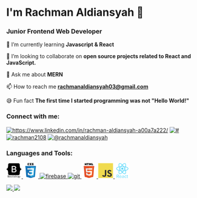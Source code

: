 <h1>I'm Rachman Aldiansyah 👋</h1>
<h3>Junior Frontend Web Developer</h3>

<p>🌱 I’m currently learning <strong>Javascript & React</strong></p>

<p>👯 I’m looking to collaborate on <strong>open source projects related to React and JavaScript.</strong></p>

<p>💬 Ask me about <strong>MERN</strong></p>

<p>📫 How to reach me <a href="mailto:rachmanaldiansyah03@gmail.com"><strong>rachmanaldiansyah03@gmail.com</strong></a></p>

<p>😅 Fun fact <strong>The first time I started programming was not "Hello World!"</strong></p>


<h3>Connect with me:</h3>
<p>
<a href="https://www.linkedin.com/in/rachman-aldiansyah-a00a7a222/" target="blank"><img align="center" src="https://raw.githubusercontent.com/rahuldkjain/github-profile-readme-generator/master/src/images/icons/Social/linked-in-alt.svg" alt="https://www.linkedin.com/in/rachman-aldiansyah-a00a7a222/" height="30" width="40" /></a>
<a href="#" target="blank"><img align="center" src="https://raw.githubusercontent.com/rahuldkjain/github-profile-readme-generator/master/src/images/icons/Social/stack-overflow.svg" alt="#" height="30" width="40" /></a>
<a href="https://instagram.com/rachman2108" target="blank"><img align="center" src="https://raw.githubusercontent.com/rahuldkjain/github-profile-readme-generator/master/src/images/icons/Social/instagram.svg" alt="rachman2108" height="30" width="40" /></a>
<a href="https://medium.com/@rachmanaldiansyah" target="blank"><img align="center" src="https://raw.githubusercontent.com/rahuldkjain/github-profile-readme-generator/master/src/images/icons/Social/medium.svg" alt="@rachmanaldiansyah" height="30" width="40" /></a>
</p>

<h3>Languages and Tools:</h3>
<p> 
  <a href="https://getbootstrap.com" target="_blank" rel="noreferrer">
  <img src="https://raw.githubusercontent.com/devicons/devicon/master/icons/bootstrap/bootstrap-plain-wordmark.svg" alt="bootstrap" width="40" height="40"/>
  </a>
  <a href="https://www.w3schools.com/css/" target="_blank" rel="noreferrer">
    <img src="https://raw.githubusercontent.com/devicons/devicon/master/icons/css3/css3-original-wordmark.svg" alt="css3" width="40" height="40"/>
  </a>
  <a href="https://firebase.google.com/" target="_blank" rel="noreferrer">
  <img src="https://www.vectorlogo.zone/logos/firebase/firebase-icon.svg" alt="firebase" width="40" height="40"/>
  </a>
  <a href="https://git-scm.com/" target="_blank" rel="noreferrer">
    <img src="https://www.vectorlogo.zone/logos/git-scm/git-scm-icon.svg" alt="git" width="40" height="40"/>
  </a>
  <a href="https://www.w3.org/html/" target="_blank" rel="noreferrer">
    <img src="https://raw.githubusercontent.com/devicons/devicon/master/icons/html5/html5-original-wordmark.svg" alt="html5" width="40" height="40"/>
  </a>
  <a href="https://developer.mozilla.org/en-US/docs/Web/JavaScript" target="_blank" rel="noreferrer">
    <img src="https://raw.githubusercontent.com/devicons/devicon/master/icons/javascript/javascript-original.svg" alt="javascript" width="40" height="40"/>
  </a>
  <a href="https://reactjs.org/" target="_blank" rel="noreferrer">
    <img src="https://raw.githubusercontent.com/devicons/devicon/master/icons/react/react-original-wordmark.svg" alt="react" width="40" height="40"/>
  </a>
</p>

<p>
<a href="https://github.com/RACHMAN21">
  <img height="180em" src="https://github-readme-stats-eight-theta.vercel.app/api?username=RACHMAN21&show_icons=true&theme=algolia&include_all_commits=true&count_private=true"/>
  <img height="180em" src="https://github-readme-stats-eight-theta.vercel.app/api/top-langs/?username=RACHMAN21&layout=compact&langs_count=8&theme=algolia"/>
</a>
</p>
